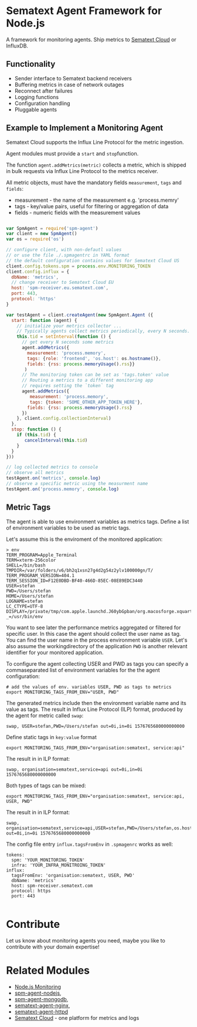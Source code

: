 # Sematext Agent Framework for Node.js

A framework for monitoring agents. 
Ship metrics to [Sematext Cloud](https://sematext.com/cloud) or InfluxDB. 

## Functionality

- Sender interface to Sematext backend receivers
- Buffering metrics in case of network outages
- Reconnect after failures
- Logging functions 
- Configuration handling 
- Pluggable agents

## Example to Implement a Monitoring Agent

Sematext Cloud supports the Influx Line Protocol for the metric ingestion. 

Agent modules must provide a `start` and `stop`function.   

The function `agent.addMetrics(metric)` collects a metric, which is shipped in bulk requests via Influx Line Protocol to the metrics receiver. 

All metric objects, must have the mandatory fields `measurement`, `tags` and `fields`: 

- measurement - the name of the measurement e.g. 'process.memry'
- tags - key/value pairs, useful for filtering or aggregation of data
- fields - numeric fields with the measurement values

```js

var SpmAgent = require('spm-agent')
var client = new SpmAgent()
var os = require('os')

// configure client, with non-defautl values
// or use the file ./.spmagentrc in YAML format
// the default configuration contains values for Sematext Cloud US
client.config.tokens.spm = process.env.MONITORING_TOKEN
client.config.influx = {
  dbName: 'metrics',
  // change receiver to Sematext Cloud EU
  host: 'spm-receiver.eu.sematext.com',
  port: 443,
  protocol: 'https'
}

var testAgent = client.createAgent(new SpmAgent.Agent ({
  start: function (agent) {
    // initialize your metrics collector ...
    // Typically agents collect metrics periodically, every N seconds. The time between // two collection activities is the collectionInterval, specified in milliseconds.
    this.tid = setInterval(function () {
      // get every N seconds some metrics
      agent.addMetrics({
        measurement: 'process.memory',
        tags: {role: 'frontend', 'os.host': os.hostname()},
        fields: {rss: process.memoryUsage().rss}}
       )
      // The monitoring token can be set as 'tags.token' value
      // Routing a metrics to a different monitoring app
      // requires setting the `token` tag
      agent.addMetrics({
         measurement: 'process.memory',
         tags: {token: 'SOME_OTHER_APP_TOKEN_HERE'},
        fields: {rss: process.memoryUsage().rss}
      })
    }, client.config.collectionInterval)
  },
  stop: function () {
    if (this.tid) {
       cancelInterval(this.tid)
    }
  }
}))

// log collected metrics to console
// observe all metrics
testAgent.on('metrics', console.log)
// observe a specific metric using the measurment name
testAgent.on('process.memory', console.log)
```

## Metric Tags

The agent is able to use environment variables as metrics tags. 
Define a list of environment variables to be used as metric tags.

Let's assume this is the enviroment of the monitored application: 

```
> env
TERM_PROGRAM=Apple_Terminal
TERM=xterm-256color
SHELL=/bin/bash
TMPDIR=/var/folders/v6/bh2q1xsn27g4d2g54z2ylv100000gn/T/
TERM_PROGRAM_VERSION=404.1
TERM_SESSION_ID=F12E0DBD-BF40-466D-85EC-08E89EDC3440
USER=stefan
PWD=/Users/stefan
HOME=/Users/stefan
LOGNAME=stefan
LC_CTYPE=UTF-8
DISPLAY=/private/tmp/com.apple.launchd.J60ybGpban/org.macosforge.xquartz:0
_=/usr/bin/env
```

You want to see later the performance metrics aggregated or filtered for specific user. 
In this case the agent should collect the user name as tag. You can find the user name in the process environment variable `USER`. 
Let's also assume the workingdirectory of the application `PWD` is another relevant identifier for your monitored application. 

To configure the agent collecting USER and PWD as tags you can specify a commaseparated list of environment variables for the the agent configuration: 

```
# add the values of env. variables USER, PWD as tags to metrics
export MONITORING_TAGS_FROM_ENV="USER, PWD"
```

The generated metrics include then the environment variable name and its value as tags. The result in Influx Line Protocol (ILP) format, produced by the agent for metric called `swap`: 

```
swap, USER=stefan,PWD=/Users/stefan out=0i,in=0i 1576765680000000000
```

Define static tags in `key:value` format 

```
export MONITORING_TAGS_FROM_ENV="organisation:sematext, service:api"

```

The result in in ILP format: 

```
swap, organisation=sematext,service=api out=0i,in=0i 1576765680000000000
```


Both types of tags can be mixed: 

```
export MONITORING_TAGS_FROM_ENV="organisation:sematext, service:api, USER, PWD"

```

The result in in ILP format: 

```
swap, organisation=sematext,service=api,USER=stefan,PWD=/Users/stefan,os.host=imac.local out=0i,in=0i 1576765680000000000
```


The config file entry `influx.tagsFromEnv` in `.spmagenrc` works as well: 

```
tokens: 
  spm: 'YOUR_MONITORING_TOKEN'
  infra: 'YOUR_INFRA_MONITROING_TOKEN'
influx:
  tagsFromEnv: 'organisation:sematext, USER, PWD' 
  dbName: 'metrics'
  host: spm-receiver.sematext.com
  protocol: https
  port: 443
  
```     

# Contribute 

Let us know about monitoring agents you need, maybe you like to contribute with your domain expertise!

# Related Modules

- [Node.js Monitoring](http://sematext.com/spm/integrations/nodejs-monitoring.html)
- [spm-agent-nodejs](https://github.com/sematext/spm-agent-nodejs), 
- [spm-agent-mongodb](https://github.com/sematext/spm-agent-mongodb), 
- [sematext-agent-nginx](https://github.com/sematext/sematext-agent-nginx), 
- [sematext-agent-httpd](https://github.com/sematext/sematext-agent-httpd) 
- [Sematext Cloud](https://sematext.com/cloud) - one platform for metrics and logs

